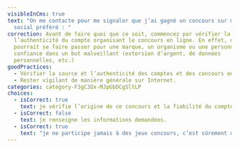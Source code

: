 ```yaml
---
visibleInCms: true
text: "On me contacte pour me signaler que j’ai gagné un concours sur mon réseau
  social préféré : "
correction: Avant de faire quoi que ce soit, commencez par vérifier la source et
  l’authenticité du compte organisant le concours en ligne. En effet, quelqu’un
  pourrait se faire passer pour une marque, un organisme ou une personne de
  confiance dans un but malveillant (extorsion d’argent, de données
  personnelles, etc.)
goodPractices:
  - Vérifier la source et l’authenticité des comptes et des concours en ligne.
  - Rester vigilant de manière générale sur Internet.
categories: category-F3gC3Ox-MJpGbDCgSltLP
choices:
  - isCorrect: true
    text: je vérifie l’origine de ce concours et la fiabilité du compte.
  - isCorrect: false
    text: je renseigne les informations demandées.
  - isCorrect: true
    text: "je ne participe jamais à des jeux concours, c’est sûrement une arnaque. "
---
```


